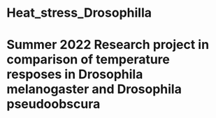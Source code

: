 # Heat_stress_Drosophilla
# Summer 2022 Research project in comparison of temperature resposes in Drosophila melanogaster and Drosophila pseudoobscura